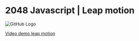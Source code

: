 # 2048 Javascript | Leap motion

![GitHub Logo](https://i.gyazo.com/1bfc9fb06ba1f5e351533e120b9222e4.png)


[Video demo leap motion](https://vid.me/5Tpi)